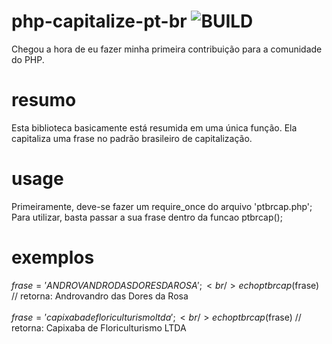 # php-capitalize-pt-br ![BUILD](https://img.shields.io/badge/PHP-777BB4?style=for-the-badge&logo=php&logoColor=white)
 Chegou a hora de eu fazer minha primeira contribuição para a comunidade do PHP.

# resumo    
 Esta biblioteca basicamente está resumida em uma única função.
 Ela capitaliza uma frase no padrão brasileiro de capitalização.

# usage
 Primeiramente, deve-se fazer um require_once do arquivo 'ptbrcap.php';
 Para utilizar, basta passar a sua frase dentro da funcao ptbrcap();

# exemplos
 $frase = 'ANDROVANDRO DAS DORES DA ROSA';
<br/>
 echo ptbrcap($frase) // retorna: Androvandro das Dores da Rosa
<br/><br/>
 $frase = 'capixaba de floriculturismo ltda';
<br/>
 echo ptbrcap($frase) // retorna: Capixaba de Floriculturismo LTDA
